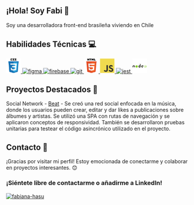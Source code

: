 ## ¡Hola! Soy Fabi 👋
Soy una desarrolladora front-end brasileña viviendo en Chile

## Habilidades Técnicas 💻
<p align="left"> <a href="https://www.w3schools.com/css/" target="_blank" rel="noreferrer"> <img src="https://raw.githubusercontent.com/devicons/devicon/master/icons/css3/css3-original-wordmark.svg" alt="css3" width="40" height="40"/> </a> <a href="https://www.figma.com/" target="_blank" rel="noreferrer"> <img src="https://www.vectorlogo.zone/logos/figma/figma-icon.svg" alt="figma" width="40" height="40"/> </a> <a href="https://firebase.google.com/" target="_blank" rel="noreferrer"> <img src="https://www.vectorlogo.zone/logos/firebase/firebase-icon.svg" alt="firebase" width="40" height="40"/> </a> <a href="https://git-scm.com/" target="_blank" rel="noreferrer"> <img src="https://www.vectorlogo.zone/logos/git-scm/git-scm-icon.svg" alt="git" width="40" height="40"/> </a> <a href="https://www.w3.org/html/" target="_blank" rel="noreferrer"> <img src="https://raw.githubusercontent.com/devicons/devicon/master/icons/html5/html5-original-wordmark.svg" alt="html5" width="40" height="40"/> </a> <a href="https://developer.mozilla.org/en-US/docs/Web/JavaScript" target="_blank" rel="noreferrer"> <img src="https://raw.githubusercontent.com/devicons/devicon/master/icons/javascript/javascript-original.svg" alt="javascript" width="40" height="40"/> </a> <a href="https://jestjs.io" target="_blank" rel="noreferrer"> <img src="https://www.vectorlogo.zone/logos/jestjsio/jestjsio-icon.svg" alt="jest" width="40" height="40"/> </a> <a href="https://nodejs.org" target="_blank" rel="noreferrer"> <img src="https://raw.githubusercontent.com/devicons/devicon/master/icons/nodejs/nodejs-original-wordmark.svg" alt="nodejs" width="40" height="40"/> </a> </p>


## Proyectos Destacados 🚀
Social Network - [Beat](https://github.com/fabihasu/DEV003-social-network) - Se creó una red social enfocada en la música, donde los usuarios pueden crear, editar y dar likes a publicaciones sobre álbumes y artistas. Se utilizó una SPA con rutas de navegación y se aplicaron conceptos de responsividad. También se desarrollaron pruebas unitarias para testear el código asincrónico utilizado en el proyecto.

## Contacto 📱

¡Gracias por visitar mi perfil! Estoy emocionada de conectarme y colaborar en proyectos interesantes. 😊

<h3 align="left">¡Siéntete libre de contactarme o añadirme a LinkedIn!</h3>
<p align="left">
<a href="https://www.linkedin.com/in/fabiana-hasu-49979512b" target="blank"><img align="center" src="https://raw.githubusercontent.com/rahuldkjain/github-profile-readme-generator/master/src/images/icons/Social/linked-in-alt.svg" alt="fabiana-hasu" height="30" width="40" /></a>
</p>
